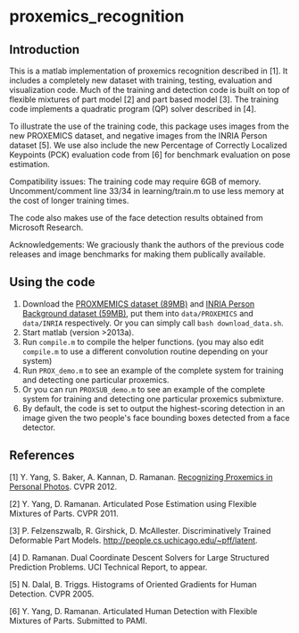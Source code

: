 # proxemics_recognition

## Introduction

This is a matlab implementation of proxemics recognition described in [1]. It includes a completely new dataset with training, testing, evaluation and visualization code. Much of the training and detection code is built on top of flexible mixtures of part model [2] and part based model [3]. The training code implements a quadratic program (QP) solver described in [4].

To illustrate the use of the training code, this package uses images from the new PROXEMICS dataset, and negative images from the INRIA Person dataset [5]. We use also include the new Percentage of Correctly Localized Keypoints (PCK) evaluation code from [6] for benchmark evaluation on pose estimation.

Compatibility issues: The training code may require 6GB of memory. Uncomment/comment line 33/34 in learning/train.m to use less memory at the cost of longer training times.

The code also makes use of the face detection results obtained from Microsoft Research. 

Acknowledgements: We graciously thank the authors of the previous code releases and image benchmarks for making them publically available.

## Using the code

1. Download the [PROXMEMICS dataset (89MB)](https://www.dropbox.com/s/5zarkyny7ywc2fv/PROXEMICS.zip?dl=0) and [INRIA Person Background dataset (59MB)](https://www.dropbox.com/s/jtnticywxulfnq6/INRIA.zip?dl=0), put them into `data/PROXEMICS` and `data/INRIA` respectively. Or you can simply call `bash download_data.sh`.
2. Start matlab (version >2013a).
3. Run `compile.m` to compile the helper functions. (you may also edit `compile.m` to use a different convolution  routine depending on your system)
4. Run `PROX_demo.m` to see an example of the complete system for training and detecting one particular proxemics.
5. Or you can run `PROXSUB_demo.m` to see an example of the complete system for training and detecting one particular proxemics submixture.
5. By default, the code is set to output the highest-scoring detection in an image given the two people's face bounding boxes detected from a face detector.

## References

[1] Y. Yang, S. Baker, A. Kannan, D. Ramanan. [Recognizing Proxemics in Personal Photos](https://yangyi02.github.io/research/proxemics/proxemics_cvpr2012.pdf). CVPR 2012.

[2] Y. Yang, D. Ramanan. Articulated Pose Estimation using Flexible Mixtures of Parts. CVPR 2011.

[3] P. Felzenszwalb, R. Girshick, D. McAllester. Discriminatively Trained Deformable Part Models. http://people.cs.uchicago.edu/~pff/latent.

[4] D. Ramanan. Dual Coordinate Descent Solvers for Large Structured Prediction Problems. UCI Technical Report, to appear.

[5] N. Dalal, B. Triggs. Histograms of Oriented Gradients for Human Detection. CVPR 2005.

[6] Y. Yang, D. Ramanan. Articulated Human Detection with Flexible Mixtures of Parts. Submitted to PAMI.
